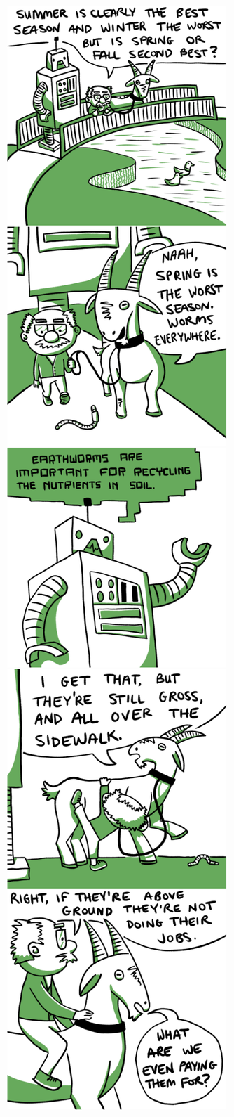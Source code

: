 <!-- Worms -->
<!-- 2021-04-12 -->

<img src="img/2021-04-12-worms/panel1.png" style="width: 500px; height: 500px" />
<img src="img/2021-04-12-worms/panel2.png" style="width: 500px; height: 500px" />
<img src="img/2021-04-12-worms/panel3.png" style="width: 500px; height: 500px" />
<img src="img/2021-04-12-worms/panel4.png" style="width: 500px; height: 500px" />
<img src="img/2021-04-12-worms/panel5.png" style="width: 500px; height: 500px" />
